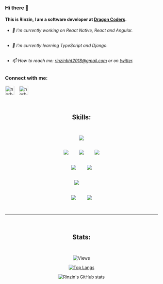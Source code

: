 ### **Hi there** 👋
#### This is Rinzin, I am a software developer at [Dragon Coders](https://dcpl.bt).
- ###### 🔭 I’m currently working on React Native, React and Angular.
- ###### 🌱 I’m currently learning TypeScript and Django.
- ###### 📫 How to reach me: rinzinbht2018@gmail.com or on [twitter](https://twitter.com/RinzinNorbu10/).

### Connect with me:
<p align="left">
  <a href="https://www.linkedin.com/in/rinzin-norbu-6638a51a7/" target="blank"><img align="center" src="https://cdn.jsdelivr.net/npm/simple-icons@3.0.1/icons/linkedin.svg" alt="norbu.rinzin" height="30" width="30" /></a> &nbsp;&nbsp;
  <a href="https://twitter.com/RinzinNorbu10" target="blank"><img align="center" src="https://cdn.jsdelivr.net/npm/simple-icons@3.0.1/icons/twitter.svg" alt="norbu_rinzin" height="30" width="30" /></a> &nbsp;&nbsp;
</p>

<br><h2 align="center">Skills:</h2><br>

<p>
<div align="center">
  <img src="https://img.shields.io/badge/-HTML-ff6600?style=for-the-badge&logo=html5&logoColor=ff6600&labelColor=282828">
  
  <br><img src="https://img.shields.io/badge/-CSS-264ee4?style=for-the-badge&logo=css3&logoColor=264ee4&labelColor=282828">&nbsp;&nbsp;&nbsp;&nbsp;&nbsp;&nbsp;&nbsp;&nbsp;
  <img src="https://img.shields.io/badge/-Sass-bf4080?style=for-the-badge&logo=sass&logoColor=bf4080&labelColor=282828">&nbsp;&nbsp;&nbsp;&nbsp;&nbsp;&nbsp;&nbsp;&nbsp;
  <img src="https://img.shields.io/badge/-Bootstrap-860afb?style=for-the-badge&logo=bootstrap&logoColor=860afb&labelColor=282828">

<br><img src="https://img.shields.io/badge/-JavaScript-f7df1e?style=for-the-badge&logo=javascript&logoColor=f7df1e&labelColor=282828">&nbsp;&nbsp;&nbsp;&nbsp;&nbsp;&nbsp;&nbsp;&nbsp;
<img src="https://img.shields.io/badge/-React-5cd9ff?style=for-the-badge&logo=react&logoColor=5cd9ff&labelColor=282828">

<br><img src="https://img.shields.io/badge/-React Native-787cb4?style=for-the-badge&logo=react&logoColor=787cb4&labelColor=282828">&nbsp;&nbsp;&nbsp;&nbsp;&nbsp;&nbsp;&nbsp;&nbsp;

<br><img src="https://img.shields.io/badge/-SQL-eee?style=for-the-badge&logo=mysql&logoColor=eee&labelColor=282828">&nbsp;&nbsp;&nbsp;&nbsp;&nbsp;&nbsp;&nbsp;&nbsp;
<img src="https://img.shields.io/badge/-Git-f05030?style=for-the-badge&logo=git&logoColor=f05030&labelColor=282828">

</div>
</p><br>

<hr>

<br><h2 align="center">Stats:</h2><br>

<div align="center">

![Views](https://komarev.com/ghpvc/?username=Rinzin2018&label=Profile+visitors:)

[![Top Langs](https://github-readme-stats.vercel.app/api/top-langs/?username=Rinzin2018&layout=compact&theme=dark)](https://github.com/jrmydix)

![Rinzin's GitHub stats](https://github-readme-stats.vercel.app/api?username=Rinzin2018&count_private=true&show_icons=true&theme=dark&hide=issues)

</div><br>
